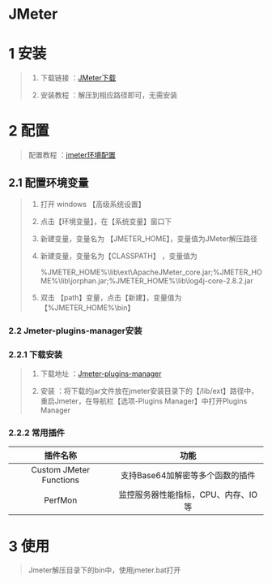 # JMeter

# 1 安装

> 1. 下载链接 ：[JMeter下载](https://jmeter.apache.org/download_jmeter.cgi)
> 
> 2. 安装教程 ：解压到相应路径即可，无需安装

# 2 配置

> 配置教程 ：[jmeter环境配置](https://blog.csdn.net/kk_lzvvkpj/article/details/132415348)

## 2.1 配置环境变量

> 1. 打开 windows 【高级系统设置】
> 
> 2. 点击【环境变量】，在【系统变量】窗口下
> 
> 3. 新建变量，变量名为 【JMETER_HOME】，变量值为JMeter解压路径
> 
> 4. 新建变量，变量名为【CLASSPATH】 ，变量值为
>    
>    %JMETER_HOME%\lib\ext\ApacheJMeter_core.jar;%JMETER_HOME%\lib\jorphan.jar;%JMETER_HOME%\lib\log4j-core-2.8.2.jar
> 
> 5. 双击 【path】变量，点击【新建】，变量值为 【%JMETER_HOME%\bin】

### 2.2 Jmeter-plugins-manager安装

### 2.2.1 下载安装

> 1. 下载地址 ：[Jmeter-plugins-manager](https://jmeter-plugins.org/install/Install/)
> 
> 2. 安装 ：将下载的jar文件放在jmeter安装目录下的【/lib/ext】路径中，重启Jmeter，在导航栏【选项-Plugins Manager】中打开Plugins Manager

### 2.2.2 常用插件

| 插件名称                    | 功能                   |
|:-----------------------:|:--------------------:|
| Custom JMeter Functions | 支持Base64加解密等多个函数的插件  |
| PerfMon                 | 监控服务器性能指标，CPU、内存、IO等 |

# 3 使用

> Jmeter解压目录下的bin中，使用jmeter.bat打开
